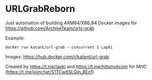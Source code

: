 # URLGrabReborn

Just automation of building ARM64/X86_64 Docker images for https://github.com/ArchiveTeam/urls-grab 

Example:
```
docker run katant/url-grab --concurrent 1 Lapki
```

Images: https://hub.docker.com/r/katant/url-grab

Created by https://t.me/lapki and https://t.me/httsmvkcom for MHC (https://t.me/joinchat/S1TCw6SLQjn_8Enf)
